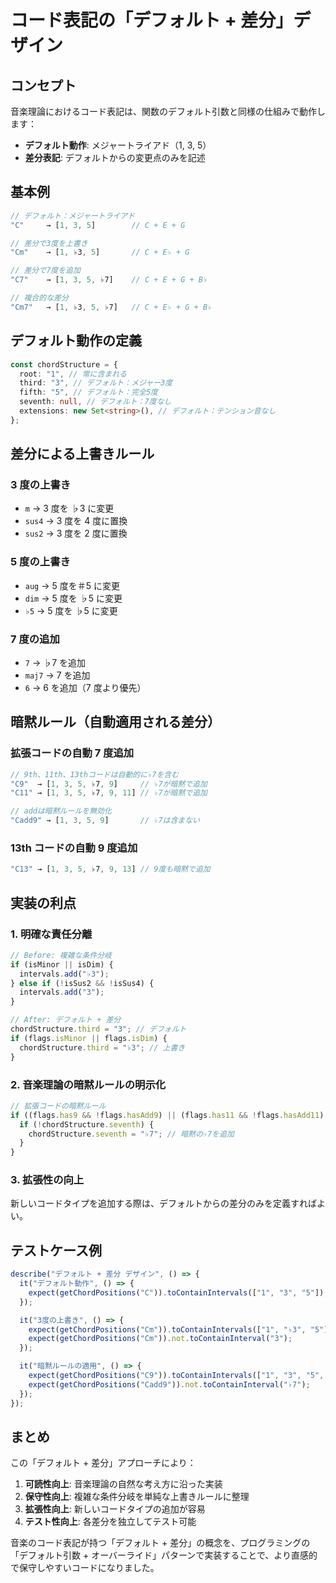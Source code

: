 # コード表記の「デフォルト + 差分」デザイン

## コンセプト

音楽理論におけるコード表記は、関数のデフォルト引数と同様の仕組みで動作します：

- **デフォルト動作**: メジャートライアド（1, 3, 5）
- **差分表記**: デフォルトからの変更点のみを記述

## 基本例

```typescript
// デフォルト：メジャートライアド
"C"     → [1, 3, 5]        // C + E + G

// 差分で3度を上書き
"Cm"    → [1, ♭3, 5]       // C + E♭ + G

// 差分で7度を追加
"C7"    → [1, 3, 5, ♭7]    // C + E + G + B♭

// 複合的な差分
"Cm7"   → [1, ♭3, 5, ♭7]   // C + E♭ + G + B♭
```

## デフォルト動作の定義

```typescript
const chordStructure = {
  root: "1", // 常に含まれる
  third: "3", // デフォルト：メジャー3度
  fifth: "5", // デフォルト：完全5度
  seventh: null, // デフォルト：7度なし
  extensions: new Set<string>(), // デフォルト：テンション音なし
};
```

## 差分による上書きルール

### 3 度の上書き

- `m` → 3 度を ♭3 に変更
- `sus4` → 3 度を 4 度に置換
- `sus2` → 3 度を 2 度に置換

### 5 度の上書き

- `aug` → 5 度を＃5 に変更
- `dim` → 5 度を ♭5 に変更
- `♭5` → 5 度を ♭5 に変更

### 7 度の追加

- `7` → ♭7 を追加
- `maj7` → 7 を追加
- `6` → 6 を追加（7 度より優先）

## 暗黙ルール（自動適用される差分）

### 拡張コードの自動 7 度追加

```typescript
// 9th、11th、13thコードは自動的に♭7を含む
"C9"  → [1, 3, 5, ♭7, 9]     // ♭7が暗黙で追加
"C11" → [1, 3, 5, ♭7, 9, 11] // ♭7が暗黙で追加

// addは暗黙ルールを無効化
"Cadd9" → [1, 3, 5, 9]       // ♭7は含まない
```

### 13th コードの自動 9 度追加

```typescript
"C13" → [1, 3, 5, ♭7, 9, 13] // 9度も暗黙で追加
```

## 実装の利点

### 1. 明確な責任分離

```typescript
// Before: 複雑な条件分岐
if (isMinor || isDim) {
  intervals.add("♭3");
} else if (!isSus2 && !isSus4) {
  intervals.add("3");
}

// After: デフォルト + 差分
chordStructure.third = "3"; // デフォルト
if (flags.isMinor || flags.isDim) {
  chordStructure.third = "♭3"; // 上書き
}
```

### 2. 音楽理論の暗黙ルールの明示化

```typescript
// 拡張コードの暗黙ルール
if ((flags.has9 && !flags.hasAdd9) || (flags.has11 && !flags.hasAdd11) || (flags.has13 && !flags.hasAdd13)) {
  if (!chordStructure.seventh) {
    chordStructure.seventh = "♭7"; // 暗黙の♭7を追加
  }
}
```

### 3. 拡張性の向上

新しいコードタイプを追加する際は、デフォルトからの差分のみを定義すればよい。

## テストケース例

```typescript
describe("デフォルト + 差分 デザイン", () => {
  it("デフォルト動作", () => {
    expect(getChordPositions("C")).toContainIntervals(["1", "3", "5"]);
  });

  it("3度の上書き", () => {
    expect(getChordPositions("Cm")).toContainIntervals(["1", "♭3", "5"]);
    expect(getChordPositions("Cm")).not.toContainInterval("3");
  });

  it("暗黙ルールの適用", () => {
    expect(getChordPositions("C9")).toContainIntervals(["1", "3", "5", "♭7", "9"]);
    expect(getChordPositions("Cadd9")).not.toContainInterval("♭7");
  });
});
```

## まとめ

この「デフォルト + 差分」アプローチにより：

1. **可読性向上**: 音楽理論の自然な考え方に沿った実装
2. **保守性向上**: 複雑な条件分岐を単純な上書きルールに整理
3. **拡張性向上**: 新しいコードタイプの追加が容易
4. **テスト性向上**: 各差分を独立してテスト可能

音楽のコード表記が持つ「デフォルト + 差分」の概念を、プログラミングの「デフォルト引数 + オーバーライド」パターンで実装することで、より直感的で保守しやすいコードになりました。
